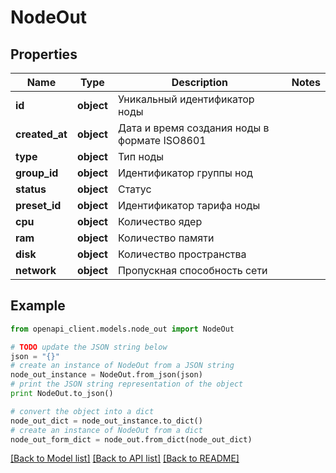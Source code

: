 # NodeOut


## Properties
Name | Type | Description | Notes
------------ | ------------- | ------------- | -------------
**id** | **object** | Уникальный идентификатор ноды | 
**created_at** | **object** | Дата и время создания ноды в формате ISO8601 | 
**type** | **object** | Тип ноды | 
**group_id** | **object** | Идентификатор группы нод | 
**status** | **object** | Статус | 
**preset_id** | **object** | Идентификатор тарифа ноды | 
**cpu** | **object** | Количество ядер | 
**ram** | **object** | Количество памяти | 
**disk** | **object** | Количество пространства | 
**network** | **object** | Пропускная способность сети | 

## Example

```python
from openapi_client.models.node_out import NodeOut

# TODO update the JSON string below
json = "{}"
# create an instance of NodeOut from a JSON string
node_out_instance = NodeOut.from_json(json)
# print the JSON string representation of the object
print NodeOut.to_json()

# convert the object into a dict
node_out_dict = node_out_instance.to_dict()
# create an instance of NodeOut from a dict
node_out_form_dict = node_out.from_dict(node_out_dict)
```
[[Back to Model list]](../README.md#documentation-for-models) [[Back to API list]](../README.md#documentation-for-api-endpoints) [[Back to README]](../README.md)


